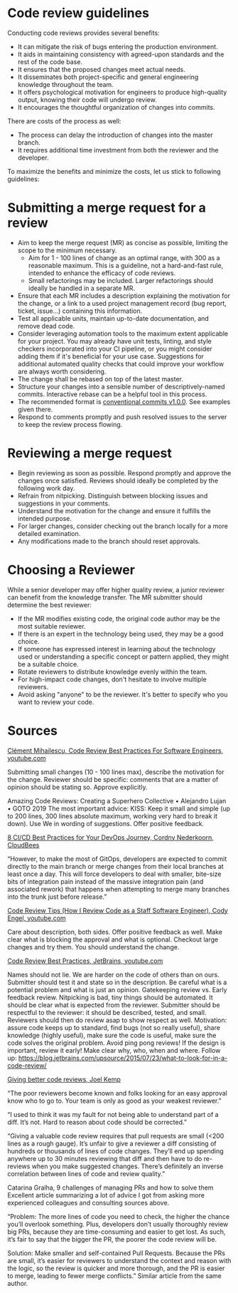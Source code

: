 # Code review guidelines

Conducting code reviews provides several benefits:

* It can mitigate the risk of bugs entering the production environment.
* It aids in maintaining consistency with agreed-upon standards and the rest of
  the code base.
* It ensures that the proposed changes meet actual needs.
* It disseminates both project-specific and general engineering knowledge
  throughout the team.
* It offers psychological motivation for engineers to produce high-quality
  output, knowing their code will undergo review.
* It encourages the thoughtful organization of changes into commits.

There are costs of the process as well:

* The process can delay the introduction of changes into the master branch.
* It requires additional time investment from both the reviewer and the
  developer.

To maximize the benefits and minimize the costs, let us stick to following
guidelines: 

# Submitting a merge request for a review 

* Aim to keep the merge request (MR) as concise as possible, limiting the scope
  to the minimum necessary.
    * Aim for 1 - 100 lines of change as an optimal range, with 300 as a
      reasonable maximum. This is a guideline, not a hard-and-fast rule,
      intended to enhance the efficacy of code reviews.
    * Small refactorings may be included. Larger refactorings should ideally be
      handled in a separate MR.
* Ensure that each MR includes a description explaining the motivation for the
  change, or a link to a used project management record (bug report, ticket,
  issue…) containing this information.
* Test all applicable units, maintain up-to-date documentation, and remove dead
  code.
* Consider leveraging automation tools to the maximum extent applicable for your
  project. You may already have unit tests, linting, and style checkers
  incorporated into your CI pipeline, or you might consider adding them if it's
  beneficial for your use case. Suggestions for additional automated quality
  checks that could improve your workflow are always worth considering.
* The change shall be rebased on top of the latest master.
* Structure your changes into a sensible number of descriptively-named commits.
  Interactive rebase can be a helpful tool in this process.
* The recommended format is [conventional commits
  v1.0.0](https://www.conventionalcommits.org/en/v1.0.0/). See examples given
  there.
* Respond to comments promptly and push resolved issues to the server to keep
  the review process flowing.

# Reviewing a merge request

* Begin reviewing as soon as possible. Respond promptly and approve the changes
  once satisfied. Reviews should ideally be completed by the following work day. 
* Refrain from nitpicking. Distinguish between blocking issues and suggestions
  in your comments.
* Understand the motivation for the change and ensure it fulfills the intended
  purpose.
* For larger changes, consider checking out the branch locally for a more
  detailed examination.
* Any modifications made to the branch should reset approvals. 

# Choosing a Reviewer 

While a senior developer may offer higher quality review, a junior reviewer can
benefit from the knowledge transfer. The MR submitter should determine the best
reviewer: 

* If the MR modifies existing code, the original code author may be the most
  suitable reviewer.
* If there is an expert in the technology being used, they may be a good choice.
* If someone has expressed interest in learning about the technology used or
  understanding a specific concept or pattern applied, they might be a suitable
  choice.
* Rotate reviewers to distribute knowledge evenly within the team.
* For high-impact code changes, don't hesitate to involve multiple reviewers.
* Avoid asking "anyone" to be the reviewer. It's better to specify who you want
  to review your code. 

# Sources 

[Clément Mihailescu, Code Review Best Practices For Software Engineers,
youtube.com](https://www.youtube.com/watch?v=1Ge__2Yx_XQ)

Submitting small changes (10 - 100 lines max), describe the motivation for the
change. Reviewer should be specific: comments that are a matter of opinion
should be stating so. Approve explicitly. 

Amazing Code Reviews: Creating a Superhero Collective • Alejandro Lujan • GOTO
2019 The most important advice: KISS: Keep it small and simple (up to 200 lines,
300 lines absolute maximum, working very hard to break it down). Use We in
wording of suggestions. Offer positive feedback.

[8 CI/CD Best Practices for Your DevOps Journey, Cordny Nederkoorn,
CloudBees](https://www.cloudbees.com/blog/8-cicd-best-practices-your-devops-journey)

“However, to make the most of GitOps, developers are expected to commit directly
to the main branch or merge changes from their local branches at least once a
day. This will force developers to deal with smaller, bite-size bits of
integration pain instead of the massive integration pain (and associated rework)
that happens when attempting to merge many branches into the trunk just before
release.”

[Code Review Tips (How I Review Code as a Staff Software Engineer), Cody Engel,
youtube.com](https://www.youtube.com/watch?v=Y9sp8gONv9M)

Care about description, both sides. Offer positive feedback as well. Make clear
what is blocking the approval and what is optional. Checkout large changes and
try them. You should understand the change. 

[Code Review Best Practices, JetBrains,
youtube.com](https://www.youtube.com/watch?v=a9_0UUUNt-Y)

Names should not lie. We are harder on the code of others than on ours.
Submitter should test it and state so in the description. Be careful what is a
potential problem and what is just an opinion. Gatekeeping review vs. Early
feedback review. Nitpicking is bad, tiny things should be automated. It should
be clear what is expected from the reviewer. Submitter should be respectful to
the reviewer: it should be described, tested, and small. Reviewers should then
do review asap to show respect as well. Motivation: assure code keeps up to
standard, find bugs (not so really useful), share knowledge (highly useful),
make sure the code is useful, make sure the code solves the original problem.
Avoid ping pong reviews! If the design is important, review it early! Make clear
why, who, when and where. Follow up:
https://blog.jetbrains.com/upsource/2015/07/23/what-to-look-for-in-a-code-review/ 

[Giving better code reviews, Joel
Kemp](https://mrjoelkemp.medium.com/giving-better-code-reviews-16109e0fdd36)

“The poor reviewers become known and folks looking for an easy approval know who
to go to. Your team is only as good as your weakest reviewer.” 

“I used to think it was my fault for not being able to understand part of a
diff. It’s not. Hard to reason about code should be corrected.” 

“Giving a valuable code review requires that pull requests are small (&lt;200
lines as a rough gauge). It’s unfair to give a reviewer a diff consisting of
hundreds or thousands of lines of code changes. They’ll end up spending anywhere
up to 30 minutes reviewing that diff and then have to do re-reviews when you
make suggested changes. There’s definitely an inverse correlation between lines
of code and review quality.” 

Catarina Gralha, 9 challenges of managing PRs and how to solve them Excellent
article summarizing a lot of advice I got from asking more experienced
colleagues and consulting sources above. 

“Problem: The more lines of code you need to check, the higher the chance you’ll
overlook something. Plus, developers don’t usually thoroughly review big PRs,
because they are time-consuming and easier to get lost. As such, it’s fair to
say that the bigger the PR, the poorer the code review will be.

Solution: Make smaller and self-contained Pull Requests. Because the PRs are
small, it’s easier for reviewers to understand the context and reason with the
logic, so the review is quicker and more thorough, and the PR is easier to
merge, leading to fewer merge conflicts.” Similar article from the same author.

